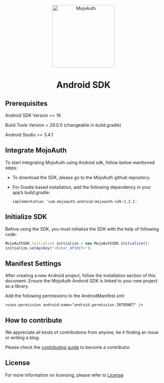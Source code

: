 <p align="center">
  <a href="https://www.mojoauth.com">
    <img alt="MojoAuth" src="https://mojoauth.com/assets/images/logo.svg" width="200" />
  </a>
</p>

<h1 align="center">
  Android SDK
</h1>


## Prerequisites
Android SDK Version >= 16

Build Tools Version = 29.0.0 (changeable in build.gradle)

Android Studio >= 3.4.1

## Integrate MojoAuth
To start Integrating MojoAuth using Android sdk, follow below mentioned steps:

- To download the SDK, please go to the MojoAuth github repository.

- For Gradle based installation, add the following dependency in your app’s build.gradle:

  ```implementation 'com.mojoauth.android:mojoauth-sdk:1.2.1'```

## Initialize SDK
Before using the SDK, you must initialize the SDK with the help of following code:

```js
MojoAuthSDK.Initialize initialize = new MojoAuthSDK.Initialize();
initialize.setApiKey("<Enter_APIKEY>");
```

## Manifest Settings
After creating a new Android project, follow the installation section of this document. Ensure the MojoAuth Android SDK is linked to your new project as a library.

Add the following permissions to the AndroidManifest.xml:

```<uses-permission android:name="android.permission.INTERNET" />```

## How to contribute

We appreciate all kinds of contributions from anyone, be it finding an issue or writing a blog.

Please check the [contributing guide](CONTRIBUTING.md) to become a contributor.

## License

For more information on licensing, please refer to [License](LICENSE)
